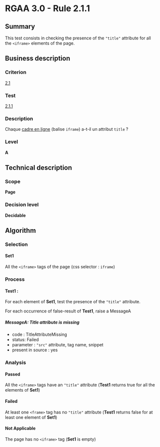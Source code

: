 # RGAA 3.0 -  Rule 2.1.1

## Summary

This test consists in checking the presence of the `"title"` attribute for all the `<iframe>` elements of the page.

## Business description

### Criterion

[2.1](http://disic.github.io/rgaa_referentiel_en/RGAA3.0_Criteria_English_version_v1.html#crit-2-1)

### Test

[2.1.1](http://disic.github.io/rgaa_referentiel_en/RGAA3.0_Criteria_English_version_v1.html#test-2-1-1)

### Description

Chaque <a href="http://references.modernisation.gouv.fr/referentiel-technique-0#mCadreEnLigne">cadre en ligne</a> (balise `iframe`) a-t-il un attribut `title` ?

### Level

**A**

## Technical description

### Scope

**Page**

### Decision level

**Decidable**

## Algorithm

### Selection

#### Set1

All the `<iframe>` tags of the page (css selector : `iframe`)

### Process

#### Test1 :

For each element of **Set1**, test the presence of the `"title"` attribute.

For each occurrence of false-result of **Test1**, raise a MessageA

##### MessageA: Title attribute is missing

-   code : TitleAttributeMissing
-   status: Failed
-   parameter : `"src"` attribute, tag name, snippet
-   present in source : yes

### Analysis

#### Passed

All the `<iframe>` tags have an `"title"` attribute (**Test1** returns true for all the elements of **Set1**)

#### Failed

At least one `<frame>` tag has no `"title"` attribute (**Test1** returns false for at least one element of **Set1**)

#### Not Applicable

The page has no `<iframe>` tag (**Set1** is empty)
